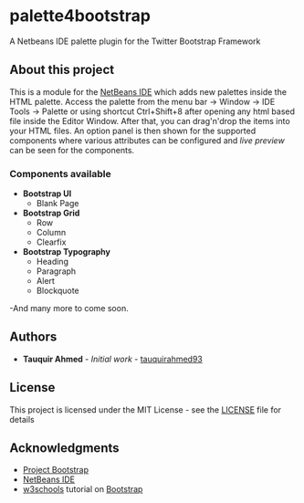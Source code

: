 # palette4bootstrap

A Netbeans IDE palette plugin for the Twitter Bootstrap Framework

## About this project

This is a module for the [NetBeans IDE](http://netbeans.org/) which adds new palettes inside the HTML palette. Access the palette from the menu bar -> Window -> IDE Tools -> Palette or using shortcut Ctrl+Shift+8 after opening any html based file inside the Editor Window. After that, you can drag'n'drop the items into your HTML files. An option panel is then shown for the supported components where various attributes can be configured and *live preview* can be seen for the components.

### Components available
* **Bootstrap UI**
  * Blank Page
* **Bootstrap Grid**
  * Row
  * Column
  * Clearfix
* **Bootstrap Typography**
  * Heading
  * Paragraph
  * Alert
  * Blockquote

-And many more to come soon.

## Authors

* **Tauquir Ahmed** - *Initial work* - [tauquirahmed93](https://github.com/tauquirahmed93)

## License

This project is licensed under the MIT License - see the [LICENSE](LICENSE) file for details

## Acknowledgments

* [Project Bootstrap](http://getbootstrap.com/)
* [NetBeans IDE](http://netbeans.org/)
* [w3schools](https://www.w3schools.com/) tutorial on [Bootstrap](https://www.w3schools.com/bootstrap/)
